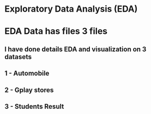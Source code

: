 # Exploratory Data Analysis (EDA)
# EDA Data has files 3 files 
## I have done details EDA and visualization on 3 datasets
## 1 - Automobile 
## 2 - Gplay stores
## 3 - Students Result

